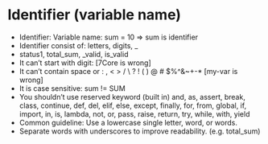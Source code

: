 # Identifier (variable name)
- Identifier: Variable name: sum = 10 => sum is identifier
- Identifier consist of: letters, digits, _
- status1, total_sum, _valid, is_valid
- It can’t start with digit: [7Core is wrong]
- It can’t contain space or : , < > / \ ? ! ( ) @ # $%^&~+-* [my-var is wrong]
- It is case sensitive: sum != SUM
- You shouldn’t use reserved keyword (built in)
 and, as, assert, break, class, continue, def, del, elif, else, except, finally, for, from, global, if, import, in, is,
lambda, not, or, pass, raise, return, try, while, with, yield
- Common guideline: Use a lowercase single letter, word, or words. 
- Separate words with underscores to improve readability. (e.g. total_sum)
